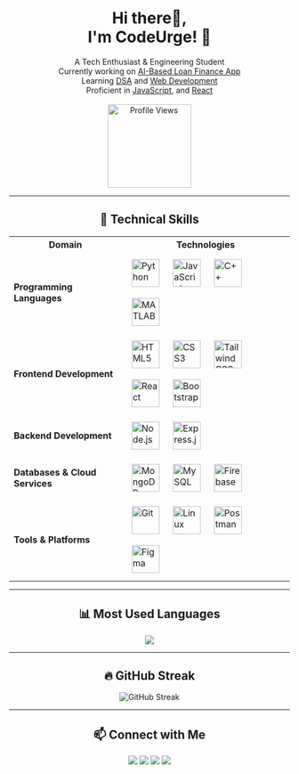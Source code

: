 <h1 align="center">Hi there👋, <br> I'm CodeUrge! 🚀</h1>

<p align="center">
  A Tech Enthusiast & Engineering Student <br>
  Currently working on <a href="#">AI-Based Loan Finance App</a> <br>
  Learning <a href="#">DSA</a> and <a href="#">Web Development</a> <br>
  Proficient in <a href="#">JavaScript</a>, and <a href="#">React</a> <br><br>
  <img src="https://komarev.com/ghpvc/?username=code-urge&label=PROFILE+VIEWS&color=orange&style=flat" width="150px" padding = "10px" alt="Profile Views">
</p>

---

<h2 align="center">📌 Technical Skills</h2>

<p align="center">
  <table align="center" style="margin: auto;" >
    <tr>
      <th>Domain</th>
      <th>Technologies</th>
    </tr>
    <tr>
      <td><strong>Programming Languages</strong></td>
      <td>
        <img src="https://cdn.jsdelivr.net/gh/devicons/devicon/icons/python/python-original.svg" width="50" height="50" style="margin: 10px;" alt="Python">
        <img src="https://cdn.jsdelivr.net/gh/devicons/devicon/icons/javascript/javascript-original.svg" width="50" height="50" style="margin: 10px;" alt="JavaScript">
        <img src="https://cdn.jsdelivr.net/gh/devicons/devicon/icons/cplusplus/cplusplus-original.svg" width="50" height="50" style="margin: 10px;" alt="C++">
        <img src="https://cdn.jsdelivr.net/gh/devicons/devicon/icons/matlab/matlab-original.svg" width="50" height="50" style="margin: 10px;" alt="MATLAB">
      </td>
    </tr>
    <tr>
      <td><strong>Frontend Development</strong></td>
      <td>
        <img src="https://cdn.jsdelivr.net/gh/devicons/devicon/icons/html5/html5-original.svg" width="50" height="50" style="margin: 10px;" alt="HTML5">
        <img src="https://cdn.jsdelivr.net/gh/devicons/devicon/icons/css3/css3-original.svg" width="50" height="50" style="margin: 10px;" alt="CSS3">
        <img src="https://cdn.jsdelivr.net/gh/devicons/devicon/icons/tailwindcss/tailwindcss-original.svg" width="50" height="50" style="margin: 10px;" alt="Tailwind CSS">
        <img src="https://cdn.jsdelivr.net/gh/devicons/devicon/icons/react/react-original.svg" width="50" height="50" style="margin: 10px;" alt="React">
        <img src="https://cdn.jsdelivr.net/gh/devicons/devicon/icons/bootstrap/bootstrap-original.svg" width="50" height="50" style="margin: 10px;" alt="Bootstrap">
      </td>
    </tr>
    <tr>
      <td><strong>Backend Development</strong></td>
      <td>
        <img src="https://cdn.jsdelivr.net/gh/devicons/devicon/icons/nodejs/nodejs-original.svg" width="50" height="50" style="margin: 10px;" alt="Node.js">
        <img src="https://cdn.jsdelivr.net/gh/devicons/devicon/icons/express/express-original.svg" width="50" height="50" style="margin: 10px;" alt="Express.js">
      </td>
    </tr>
    <tr>
      <td><strong>Databases & Cloud Services</strong></td>
      <td>
        <img src="https://cdn.jsdelivr.net/gh/devicons/devicon/icons/mongodb/mongodb-original.svg" width="50" height="50" style="margin: 10px;" alt="MongoDB">
        <img src="https://cdn.jsdelivr.net/gh/devicons/devicon/icons/mysql/mysql-original.svg" width="50" height="50" style="margin: 10px;" alt="MySQL">
        <img src="https://cdn.jsdelivr.net/gh/devicons/devicon/icons/firebase/firebase-plain.svg" width="50" height="50" style="margin: 10px;" alt="Firebase">
      </td>
    </tr>
    <tr>
      <td><strong>Tools & Platforms</strong></td>
      <td>
        <img src="https://cdn.jsdelivr.net/gh/devicons/devicon/icons/git/git-original.svg" width="50" height="50" style="margin: 10px;" alt="Git">
        <img src="https://cdn.jsdelivr.net/gh/devicons/devicon/icons/linux/linux-original.svg" width="50" height="50" style="margin: 10px;" alt="Linux">
        <img src="https://cdn.jsdelivr.net/gh/devicons/devicon/icons/postman/postman-original.svg" width="50" height="50" style="margin: 10px;" alt="Postman">
        <img src="https://cdn.jsdelivr.net/gh/devicons/devicon/icons/figma/figma-original.svg" width="50" height="50" style="margin: 10px;" alt="Figma">
      </td>
    </tr>
  </table>
</p>


---

<h2 align="center">📊 Most Used Languages</h2>

<p align="center">
  <img src="https://github-readme-stats.vercel.app/api/top-langs/?username=code-urge&layout=compact&theme=radical">
</p>

---

<h2 align="center">🔥 GitHub Streak</h2>

<p align="center">
  <img src="https://github-readme-streak-stats.herokuapp.com/?user=code-urge&theme=dark&hide_border=true" alt="GitHub Streak">
</p>

---

<h2 align="center">📫 Connect with Me</h2>

<p align="center">
  <a href="#"><img src="https://img.shields.io/badge/Gmail-D14836?style=for-the-badge&logo=gmail&logoColor=white"></a>
  <a href="#"><img src="https://img.shields.io/badge/LinkedIn-0077B5?style=for-the-badge&logo=linkedin&logoColor=white"></a>
  <a href="#"><img src="https://img.shields.io/badge/Portfolio-FF5722?style=for-the-badge&logo=adobe&logoColor=white"></a>
  <a href="#"><img src="https://img.shields.io/badge/LeetCode-000000?style=for-the-badge&logo=leetcode&logoColor=yellow"></a>
</p>

